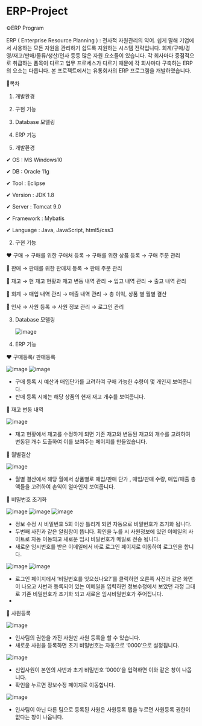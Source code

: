 # ERP-Project

⚙ERP Program

ERP ( Enterprise Resource Planning ) : 전사적 자원관리의 약어.
쉽게 말해 기업에서 사용하는 모든 자원을 관리하기 쉽도록 지원하는 시스템 전략입니다.
회계/구매/경영/재고/판매/물류/생산/인사 등등 많은 자원 요소들이 있습니다.
각 회사마다 중점적으로 취급하는 품목이 다르고 업무 프로세스가 다르기 때문에 각 회사마다
구축하는 ERP의 요소는 다릅니다.
본 프로젝트에서는 유통회사의 ERP 프로그램을 개발하였습니다.





🔔목차

1.	개발환경
2.	구현 기능
3.	Database 모델링
4.	ERP 기능






1.	개발환경
	
✔	OS  :  MS Windows10

✔	DB  :  Oracle 11g

✔	Tool  :  Eclipse

✔	Version  :  JDK 1.8

✔	Server  :  Tomcat 9.0

✔	Framework  :  Mybatis

✔	Language  :  Java, JavaScript, html5/css3







2.	구현 기능

❤	구매
   →	구매를 위한 구매처 등록
   →	구매를 위한 상품 등록
   →	구매 주문 관리  
   
🧡	판매
   →	판매를 위한 판매처 등록
   →	판매 주문 관리
   
💛	재고
   →	현 재고 현황과 재고 변동 내역 관리
   →	입고 내역 관리
   →	출고 내역 관리
   
💚	회계
   →	매입 내역 관리
   →	매출 내역 관리
   →	총 이익, 상품 별 월별 결산 
   
💙	인사
   →	사원 등록
   →	사원 정보 관리
   →	로그인 관리






3.	Database 모델링
	
	![image](https://user-images.githubusercontent.com/87827545/148508305-527814b1-e7b3-4b3d-a213-39ebbd91d1f7.png)
  
  
  
  
  
  
4.	ERP 기능
	
❤	구매등록/ 판매등록

![image](https://user-images.githubusercontent.com/87827545/148508608-bd9a7c14-2a52-4085-a6b9-b7658f926bde.png)   ![image](https://user-images.githubusercontent.com/87827545/148508623-faec073c-5bd3-4c23-9ff8-d7208fa3b8ef.png)
      
-	구매 등록 시 예산과 매입단가를 고려하여 구매 가능한 수량이 몇 개인지 보여줍니다.
-	판매 등록 시에는 해당 상품의 현재 재고 개수를 보여줍니다.

🧡	재고 변동 내역
 
 ![image](https://user-images.githubusercontent.com/87827545/148508719-45324283-39e6-47bb-b29c-0fe11c7238cc.png)

-	재고 현황에서 재고를 수정하게 되면 기존 재고와 변동된 재고의 개수를 고려하여 변동된 개수 도출하여 이를 보여주는 페이지를 만들었습니다. 

💛	월별결산
 
 ![image](https://user-images.githubusercontent.com/87827545/148508739-2055cfb9-1b5c-4a3c-8fc7-60a4d47a8756.png)

-	월별 결산에서 해당 월에서 상품별로 매입/판매 단가 , 매입/판매 수량, 매입/매출 총액들을 고려하여 손익이 얼마인지 보여줍니다.

💚	비밀번호 초기화

![image](https://user-images.githubusercontent.com/87827545/148508779-fbde5131-124c-4b14-b885-ccc732c57bce.png)
![image](https://user-images.githubusercontent.com/87827545/148508795-aae07840-e522-45a1-8a62-a1db360958dd.png)
![image](https://user-images.githubusercontent.com/87827545/148508798-92dd1235-e667-4959-ac09-15bfe68a0498.png)

-	정보 수정 시 비밀번호 5회 이상 틀리게 되면 자동으로 비밀번호가 초기화 됩니다.
-	두번째 사진과 같은 알림창이 뜹니다. 확인을 누를 시 사원정보에 있던 이메일의 사이트로 자동 이동되고 새로운 임시 비밀번호가 메일로 전송 됩니다. 
-	새로운 임시번호를 받은 이메일에서 바로 로그인 페이지로 이동하여 로그인을 합니다.

![image](https://user-images.githubusercontent.com/87827545/148508834-1602002c-7394-4403-9362-92e8ca6cc55f.png)   ![image](https://user-images.githubusercontent.com/87827545/148508856-c71fb9a7-2b82-40ee-a74b-78451f932547.png)

-	로그인 페이지에서 ‘비밀번호를 잊으셨나요?’를 클릭하면 오른쪽 사진과 같은 화면이 나오고 사번과 등록되어 있는 이메일을 입력하면 정보수정에서 보았던 과정 그대로 기존 비밀번호가 초기화 되고 새로운 임시비밀번호가 주어집니다.
-	
💙	사원등록
 
 ![image](https://user-images.githubusercontent.com/87827545/148508951-f31a8f91-5cde-48f5-88eb-d3047204fde5.png)

-	인사팀의 권한을 가진 사원만 사원 등록을 할 수 있습니다.
-	새로운 사원을 등록하면 초기 비밀번호는 자동으로 ‘0000’으로 설정됩니다.
 
 ![image](https://user-images.githubusercontent.com/87827545/148508969-89637852-8b96-4b1b-90ba-af8ec7c65bbd.png)

-	신입사원이 본인의 사번과 초기 비밀번호 ‘0000’을 입력하면 이와 같은 창이 나옵니다.
-	확인을 누르면 정보수정 페이지로 이동합니다.
 
 ![image](https://user-images.githubusercontent.com/87827545/148508986-49f9eb86-7961-4897-95ad-be61efbba51b.png)

-	인사팀이 아닌 다른 팀으로 등록된 사원은 사원등록 탭을 누르면 사원등록 권한이 없다는  창이 나옵니다.

  






